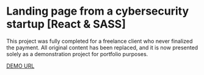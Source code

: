 # Landing page from a cybersecurity startup [React & SASS]

This project was fully completed for a freelance client who never finalized the payment. All original content has been replaced, and it is now presented solely as a demonstration project for portfolio purposes.

[DEMO URL](https://lucasbarberisperez.github.io/cybersecurity-startup/)
